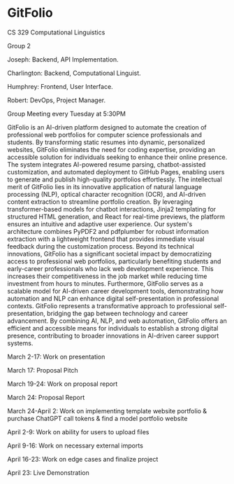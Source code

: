 # GitFolio
CS 329 Computational Linguistics 

Group 2

Joseph: Backend, API Implementation.

Charlington: Backend, Computational Linguist.

Humphrey: Frontend, User Interface.

Robert: DevOps, Project Manager.

Group Meeting every Tuesday at 5:30PM

GitFolio is an AI-driven platform designed to automate the creation of professional web portfolios for computer science professionals and students. 
By transforming static resumes into dynamic, personalized websites, GitFolio eliminates the need for coding expertise, providing an accessible solution for 
individuals seeking to enhance their online presence. The system integrates AI-powered resume parsing, chatbot-assisted customization, and automated deployment 
to GitHub Pages, enabling users to generate and publish high-quality portfolios effortlessly. The intellectual merit of GitFolio lies in its innovative application 
of natural language processing (NLP), optical character recognition (OCR), and AI-driven content extraction to streamline portfolio creation. By leveraging 
transformer-based models for chatbot interactions, Jinja2 templating for structured HTML generation, and React for real-time previews, the platform ensures an 
intuitive and adaptive user experience. Our system's architecture combines PyPDF2 and pdfplumber for robust information extraction with a lightweight frontend that 
provides immediate visual feedback during the customization process.
Beyond its technical innovations, GitFolio has a significant societal impact by democratizing access to professional web portfolios, particularly benefiting 
students and early-career professionals who lack web development experience. This increases their competitiveness in the job market while reducing time investment 
from hours to minutes. Furthermore, GitFolio serves as a scalable model for AI-driven career development tools, demonstrating how automation and NLP can enhance 
digital self-presentation in professional contexts. GitFolio represents a transformative approach to professional self-presentation, bridging the gap between 
technology and career advancement. By combining AI, NLP, and web automation, GitFolio offers an efficient and accessible means for individuals to establish a 
strong digital presence, contributing to broader innovations in AI-driven career support systems.

March 2-17: Work on presentation

March 17: Proposal Pitch

March 19-24: Work on proposal report

March 24: Proposal Report

March 24-April 2: Work on implementing template website portfolio & purchase ChatGPT call tokens & find a model portfolio website

April 2-9: Work on ability for users to upload files

April 9-16: Work on necessary external imports

April 16-23: Work on edge cases and finalize project

April 23: Live Demonstration
